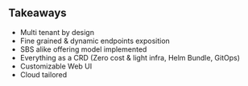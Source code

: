 ## Takeaways

* Multi tenant by design
* Fine grained & dynamic endpoints exposition
* SBS alike offering model implemented
* Everything as a CRD (Zero cost & light infra, Helm Bundle, GitOps)
* Customizable Web UI
* Cloud tailored
